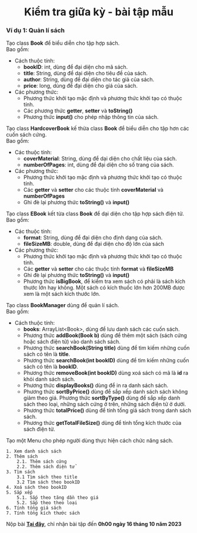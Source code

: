 <div align="center">

# Kiểm tra giữa kỳ - bài tập mẫu

</div>

### Ví dụ 1: Quản lí sách
Tạo class **Book** để biểu diễn cho tập hợp sách. <br>Bao gồm:
- Cách thuộc tính:
    - **bookID**: int, dùng để đại diện cho mã sách.
    - **title**: String, dùng để dại diện cho tiêu đề của sách.
    - **author**: String, dùng để đại diện cho tác giả của sách.
    - **price**: long, dùng để đại diện cho giá của sách.
- Các phương thức:
    - Phương thức khởi tạo mặc định và phương thức khởi tạo có thuộc tính.
    - Các phương thức **getter**, **setter** và **toString()**
    - Phương thức **input()** cho phép nhập thông tin của sách.

Tạo class **HardcoverBook** kế thừa class **Book** để biểu diễn cho tập hơn các cuốn sách cứng.<br>Bao gồm:
- Các thuộc tính:
    - **coverMaterial**: String, dùng để dại diện cho chất liệu của sách.
    - **numberOfPages**: int, dùng để đại diện cho số trang của sách.
- Các phương thức:
    - Phương thức khởi tạo mặc định và phương thức khởi tạo có thuộc tính.
    - Các **getter** và **setter** cho các thuộc tính **coverMaterial** và **numberOfPages**
    - Ghi đè lại phương thức **toString()** và **input()**

Tạo class **EBook** kết từa class **Book** để dại diện cho tập hợp sách điện tử.<br>Bao gồm:
- Các thuộc tính:
    - **format**: String, d­ùng để đại diện cho định dạng của sách.
    - **fileSizeMB**: double, dùng để đại diện cho độ lớn của sách
- Các phương thức:
    - Phương thức khởi tạo mặc định và phương thức khởi tạo có thuộc tính.
    - Các **getter** và **setter** cho các thuộc tính **format** và **fileSizeMB**
    - Ghi đè lại phương thức **toString()** và **input()**
    - Phương thức **isBigBook**, để kiểm tra xem sách có phải là sách kích thước lớn hay không. Một sách có kích thuốc lớn hơn 200MB được xem là một sách kích thước lớn.

Tạo class **BookManager** dùng để quản lí sách.<br>Bao gồm:
- Cách thuộc tính:
    - **books**: ArrayList\<Book\>, dùng để lưu danh sách các cuốn sách.
    - Phương thức **addBook(Book b)** dùng để thêm một sách (sách cứng hoặc sách điện tử) vào danh sách sách.
    - Phương thức **searchBook(String title)** dùng để tìm kiếm những cuốn sách có tên là **title**.
    - Phương thức **searchBook(int bookID)** dùng để tìm kiếm những cuốn sách có tên là **bookID**.
    - Phương thức **removeBook(int bookID)** dùng xoá sách có mã là **id** ra khỏi danh sách sách.
    - Phương thức **displayBooks()** dùng để in ra danh sách sách.
    - Phương thức **sortByPrice()** dùng để sắp xếp danh sách sách không giảm theo giá.
    Phương thức **sortByType()** dùng để sắp xếp danh sách theo loại, những sách cứng ở trên, những sách điện tử ở dưới.
    - Phương thức **totalPrice()** dùng để tính tổng giá sách trong danh sách sách.
    - Phương thức **getTotalFileSize()** d­ùng để tính tổng kích thước của sách điện tử.

Tạo một Menu cho phép  người dùng thực hiện cách chức năng sách.

```text
1. Xem danh sách sách
2. Thêm sách
    2.1. Thêm sách cứng
    2.2. Thêm sách điện tử
3. Tìm sách
    3.1 Tìm sách theo title
    3.2 Tìm sách theo bookID
4. Xoá sách theo bookID
5. Sắp xếp
    5.1. Sắp theo tăng dần theo giá
    5.2. Sắp theo theo loại
6. Tính tổng giá sách
7. Tính tổng kích thước sách
```

Nộp bài **[Tại đây](https://docs.google.com/forms/d/e/1FAIpQLSctrFfru_LKqf8PF8SeZZQaV30gR64wPu05_Q6a0pfXAb-uIg/viewform?usp=sharing)**, chỉ nhận bài tập đến **0h00 ngày 16 tháng 10 năm 2023**